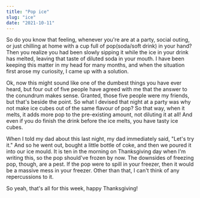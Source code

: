 ```yaml
---
title: "Pop ice"
slug: "ice"
date: "2021-10-11"
---
```


So do you know that feeling, whenever you're are at a party, social outing, or just chilling at home with a cup full of pop(soda/soft drink) in your hand? Then you realize you had been slowly sipping it while the ice in your drink has melted, leaving that taste of diluted soda in your mouth. I have been keeping this matter in my head for many months, and when the situation first arose my curiosity, I came up with a solution.

Ok, now this might sound like one of the dumbest things you have ever heard, but four out of five people have agreed with me that the answer to the conundrum makes sense. Granted, those five people were my friends, but that's beside the point. So what I devised that night at a party was why not make ice cubes out of the same flavour of pop? So that way, when it melts, it adds more pop to the pre-existing amount, not diluting it at all! And even if you do finish the drink before the ice melts, you have tasty ice cubes. 

When I told my dad about this last night, my dad immediately said, "Let's try it." And so he went out, bought a little bottle of coke, and then we poured it into our ice mould. It is ten in the morning on Thanksgiving day when I'm writing this, so the pop should've frozen by now. The downsides of freezing pop, though, are a pest. If the pop were to spill in your freezer, then it would be a massive mess in your freezer. Other than that, I can't think of any repercussions to it.

So yeah, that's all for this week, happy Thanksgiving!
